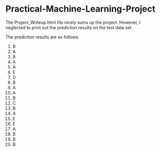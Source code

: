 Practical-Machine-Learning-Project
==================================

The Project_Writeup.html file nicely sums up the project. However, I neglected to print out the prediction results on the test data set.

The prediction results are as follows:
1. B
2. A
3. B
4. A
5. A
6. E
7. D
8. B
9. A
10. A
11. B
12. C
13. B
14. A
15. E
16. E
17. A
18. B
19. B
20. B
